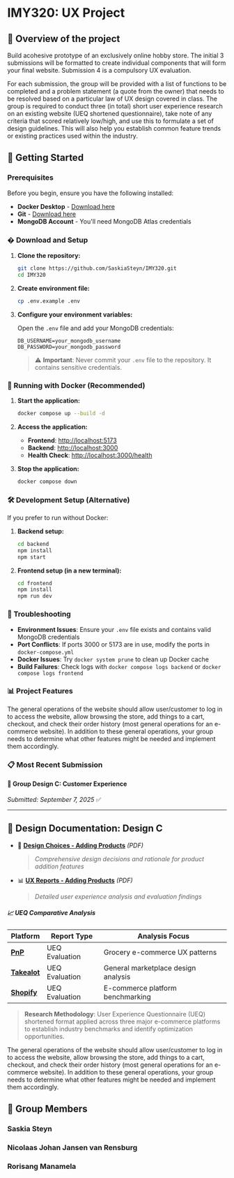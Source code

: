 # IMY320: UX Project

## 📝 Overview of the project

Build acohesive prototype of an exclusively online hobby store. The initial 3 submissions will be formatted to create individual components that will form your
final website. Submission 4 is a compulsory UX evaluation.

For each submission, the group will be provided with a list of functions to be completed and a problem statement (a quote from the owner) that needs to be resolved based on a particular
law of UX design covered in class. The group is required to conduct three (in total) short user experience research on an existing website (UEQ shortened questionnaire), take note of any criteria that scored relatively low/high, and use this to formulate a set of design guidelines. This will also help you establish common feature trends or existing practices used within the industry.

## 🚀 Getting Started

### Prerequisites

Before you begin, ensure you have the following installed:
- **Docker Desktop** - [Download here](https://www.docker.com/products/docker-desktop/)
- **Git** - [Download here](https://git-scm.com/downloads)
- **MongoDB Account** - You'll need MongoDB Atlas credentials

### � Download and Setup

1. **Clone the repository:**
   ```bash
   git clone https://github.com/SaskiaSteyn/IMY320.git
   cd IMY320
   ```

2. **Create environment file:**
   ```bash
   cp .env.example .env
   ```

3. **Configure your environment variables:**
   
   Open the `.env` file and add your MongoDB credentials:
   ```env
   DB_USERNAME=your_mongodb_username
   DB_PASSWORD=your_mongodb_password
   ```
   
   > ⚠️ **Important**: Never commit your `.env` file to the repository. It contains sensitive credentials.

### 🐳 Running with Docker (Recommended)

1. **Start the application:**
   ```bash
   docker compose up --build -d
   ```

2. **Access the application:**
   - **Frontend**: [http://localhost:5173](http://localhost:5173)
   - **Backend**: [http://localhost:3000](http://localhost:3000)
   - **Health Check**: [http://localhost:3000/health](http://localhost:3000/health)

3. **Stop the application:**
   ```bash
   docker compose down
   ```

### 🛠️ Development Setup (Alternative)

If you prefer to run without Docker:

1. **Backend setup:**
   ```bash
   cd backend
   npm install
   npm start
   ```

2. **Frontend setup (in a new terminal):**
   ```bash
   cd frontend
   npm install
   npm run dev
   ```

### 🔧 Troubleshooting

- **Environment Issues**: Ensure your `.env` file exists and contains valid MongoDB credentials
- **Port Conflicts**: If ports 3000 or 5173 are in use, modify the ports in `docker-compose.yml`
- **Docker Issues**: Try `docker system prune` to clean up Docker cache
- **Build Failures**: Check logs with `docker compose logs backend` or `docker compose logs frontend`

### 📊 Project Features

The general operations of the website should allow user/customer to log in to access the website, allow browsing the store, add things to a cart, checkout, and check their order history (most general operations for an e-commerce website). In addition to these general operations, your group needs to determine what other features might be needed and implement them accordingly.

### 📋 Most Recent Submission

#### 🎯 **Group Design C: Customer Experience**

_Submitted: September 7, 2025_ ✅

---

## 📑 **Design Documentation: Design C**

-   📝 **[Design Choices - Adding Products](https://drive.google.com/file/d/1Kqg1pw5aQID_FPXTNl3Wko8n62zJmnEX/view?usp=sharing)** _(PDF)_

    > _Comprehensive design decisions and rationale for product addition features_

-   📊 **[UX Reports - Adding Products](https://drive.google.com/file/d/1Cw7NkZiagfajNBoCgHfXmpaVkmBlRZ98/view?usp=sharing)** _(PDF)_
    > _Detailed user experience analysis and evaluation findings_

##### 📈 **UEQ Comparative Analysis**

| Platform                                                                                                                                                  | Report Type    | Analysis Focus                      |
| --------------------------------------------------------------------------------------------------------------------------------------------------------- | -------------- | ----------------------------------- |
| **[PnP](https://docs.google.com/spreadsheets/d/1hvjZeoK7GhmQdQLNAWHxzuekNeYtn9G6/edit?usp=sharing&ouid=111657660373980998331&rtpof=true&sd=true)**        | UEQ Evaluation | Grocery e-commerce UX patterns      |
| **[Takealot](https://docs.google.com/spreadsheets/d/1bKoPtM3RIuO20NY_Q7pnigq0KrI46VdU/edit?usp=sharing&ouid=111657660373980998331&rtpof=true&sd=true)**   | UEQ Evaluation | General marketplace design analysis |
| **[Shopify](https://docs.google.com/spreadsheets/d/1KSN6UgQ1vS0TdyU0IcjfmIvuxwupxGnG/edit?usp=sharing&ouid=111657660373980998331&rtpof=true&sd=true)** | UEQ Evaluation | E-commerce platform benchmarking    |

> **Research Methodology**: User Experience Questionnaire (UEQ) shortened format applied across three major e-commerce platforms to establish industry benchmarks and identify optimization opportunities.

The general operations of the website should allow user/customer to log in to access the website, allow browsing the store, add things to a cart, checkout, and check their order history (most general operations for an e-commerce website). In addition to these general operations, your group needs to determine what other features might be needed and implement them accordingly.

## 👥 Group Members

### Saskia Steyn

### Nicolaas Johan Jansen van Rensburg

### Rorisang Manamela
